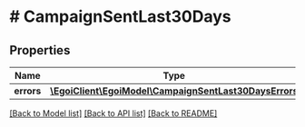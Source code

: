 # # CampaignSentLast30Days

## Properties

Name | Type | Description | Notes
------------ | ------------- | ------------- | -------------
**errors** | [**\EgoiClient\EgoiModel\CampaignSentLast30DaysErrors**](CampaignSentLast30DaysErrors.md) |  | [optional] 

[[Back to Model list]](../../README.md#documentation-for-models) [[Back to API list]](../../README.md#documentation-for-api-endpoints) [[Back to README]](../../README.md)


